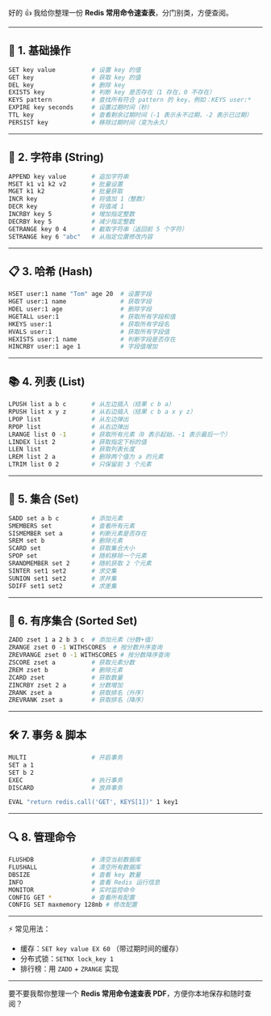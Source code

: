 好的 👍 我给你整理一份 **Redis 常用命令速查表**，分门别类，方便查阅。

---

## 🔑 1. 基础操作

```bash
SET key value          # 设置 key 的值
GET key                # 获取 key 的值
DEL key                # 删除 key
EXISTS key             # 判断 key 是否存在（1 存在，0 不存在）
KEYS pattern           # 查找所有符合 pattern 的 key，例如：KEYS user:*
EXPIRE key seconds     # 设置过期时间（秒）
TTL key                # 查看剩余过期时间（-1 表示永不过期，-2 表示已过期）
PERSIST key            # 移除过期时间（变为永久）
```

---

## 📂 2. 字符串 (String)

```bash
APPEND key value       # 追加字符串
MSET k1 v1 k2 v2       # 批量设置
MGET k1 k2             # 批量获取
INCR key               # 将值加 1（整数）
DECR key               # 将值减 1
INCRBY key 5           # 增加指定整数
DECRBY key 5           # 减少指定整数
GETRANGE key 0 4       # 截取字符串（返回前 5 个字符）
SETRANGE key 6 "abc"   # 从指定位置修改内容
```

---

## 📋 3. 哈希 (Hash)

```bash
HSET user:1 name "Tom" age 20  # 设置字段
HGET user:1 name               # 获取字段
HDEL user:1 age                # 删除字段
HGETALL user:1                 # 获取所有字段和值
HKEYS user:1                   # 获取所有字段名
HVALS user:1                   # 获取所有字段值
HEXISTS user:1 name            # 判断字段是否存在
HINCRBY user:1 age 1           # 字段值增加
```

---

## 📚 4. 列表 (List)

```bash
LPUSH list a b c       # 从左边插入（结果 c b a）
RPUSH list x y z       # 从右边插入（结果 c b a x y z）
LPOP list              # 从左边弹出
RPOP list              # 从右边弹出
LRANGE list 0 -1       # 获取所有元素（0 表示起始，-1 表示最后一个）
LINDEX list 2          # 获取指定下标的值
LLEN list              # 获取列表长度
LREM list 2 a          # 删除两个值为 a 的元素
LTRIM list 0 2         # 只保留前 3 个元素
```

---

## 📌 5. 集合 (Set)

```bash
SADD set a b c         # 添加元素
SMEMBERS set           # 查看所有元素
SISMEMBER set a        # 判断元素是否存在
SREM set b             # 删除元素
SCARD set              # 获取集合大小
SPOP set               # 随机移除一个元素
SRANDMEMBER set 2      # 随机获取 2 个元素
SINTER set1 set2       # 求交集
SUNION set1 set2       # 求并集
SDIFF set1 set2        # 求差集
```

---

## 🔢 6. 有序集合 (Sorted Set)

```bash
ZADD zset 1 a 2 b 3 c  # 添加元素（分数+值）
ZRANGE zset 0 -1 WITHSCORES  # 按分数升序查询
ZREVRANGE zset 0 -1 WITHSCORES # 按分数降序查询
ZSCORE zset a          # 获取元素分数
ZREM zset b            # 删除元素
ZCARD zset             # 获取数量
ZINCRBY zset 2 a       # 分数增加
ZRANK zset a           # 获取排名（升序）
ZREVRANK zset a        # 获取排名（降序）
```

---

## 🛠 7. 事务 & 脚本

```bash
MULTI                  # 开启事务
SET a 1
SET b 2
EXEC                   # 执行事务
DISCARD                # 放弃事务

EVAL "return redis.call('GET', KEYS[1])" 1 key1
```

---

## 🔍 8. 管理命令

```bash
FLUSHDB                # 清空当前数据库
FLUSHALL               # 清空所有数据库
DBSIZE                 # 查看 key 数量
INFO                   # 查看 Redis 运行信息
MONITOR                # 实时监控命令
CONFIG GET *           # 查看所有配置
CONFIG SET maxmemory 128mb # 修改配置
```

---

⚡ 常见用法：

* 缓存：`SET key value EX 60` （带过期时间的缓存）
* 分布式锁：`SETNX lock_key 1`
* 排行榜：用 `ZADD` + `ZRANGE` 实现

---

要不要我帮你整理一个 **Redis 常用命令速查表 PDF**，方便你本地保存和随时查阅？